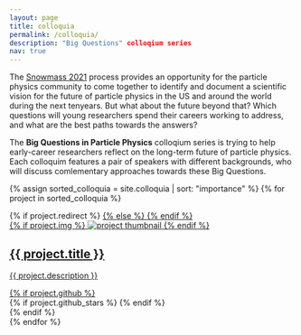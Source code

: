 ```yaml
---
layout: page
title: colloquia
permalink: /colloquia/
description: "Big Questions" colloqium series
nav: true
---
```


The <a href="https://snowmass21.org/">Snowmass 2021</a> process provides an opportunity for the  particle physics community to come together to identify and document a scientific vision for the future of particle physics in the US and around the world during the next tenyears. But what about the future beyond that? Which questions will young researchers spend their careers working to address, and what are the best paths towards the answers?

The <b>Big Questions in Particle Physics</b> colloqium series is trying to help early-career researchers reflect on the long-term future of particle physics. Each colloquim features a pair of speakers with different backgrounds, who will discuss comlementary approaches towards these Big Questions. 

<div class="projects grid">

  {% assign sorted_colloquia = site.colloquia | sort: "importance" %}
  {% for project in sorted_colloquia %}
  <div class="grid-item">
    {% if project.redirect %}
    <a href="{{ project.redirect }}" target="_blank">
    {% else %}
    <a href="{{ project.url | relative_url }}">
    {% endif %}
      <div class="card hoverable">
        {% if project.img %}
        <img src="{{ project.img | relative_url }}" alt="project thumbnail">
        {% endif %}
        <div class="card-body">
          <h2 class="card-title text-lowercase">{{ project.title }}</h2>
          <p class="card-text">{{ project.description }}</p>
          <div class="row ml-1 mr-1 p-0">
            {% if project.github %}
            <div class="github-icon">
              <div class="icon" data-toggle="tooltip" title="Code Repository">
                <a href="{{ project.github }}" target="_blank"><i class="fab fa-github gh-icon"></i></a>
              </div>
              {% if project.github_stars %}
              <span class="stars" data-toggle="tooltip" title="GitHub Stars">
                <i class="fas fa-star"></i>
                <span id="{{ project.github_stars }}-stars"></span>
              </span>
              {% endif %}
            </div>
            {% endif %}
          </div>
        </div>
      </div>
    </a>
  </div>
{% endfor %}

</div>
